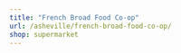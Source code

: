 ```yaml
---
title: "French Broad Food Co-op"
url: /asheville/french-broad-food-co-op/
shop: supermarket
---
```

